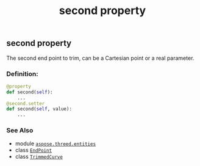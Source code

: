 ﻿---
title: second property
second_title: Aspose.3D for Python via .NET API References
description: 
type: docs
weight: 190
url: /aspose.threed.entities/trimmedcurve/second/
is_root: false
---

## second property


The second end point to trim, can be a Cartesian point or a real parameter.
### Definition:
```python
@property
def second(self):
    ...
@second.setter
def second(self, value):
    ...
```

### See Also
* module [`aspose.threed.entities`](../../)
* class [`EndPoint`](/3d/python-net/aspose.threed.entities/endpoint)
* class [`TrimmedCurve`](/3d/python-net/aspose.threed.entities/trimmedcurve)
